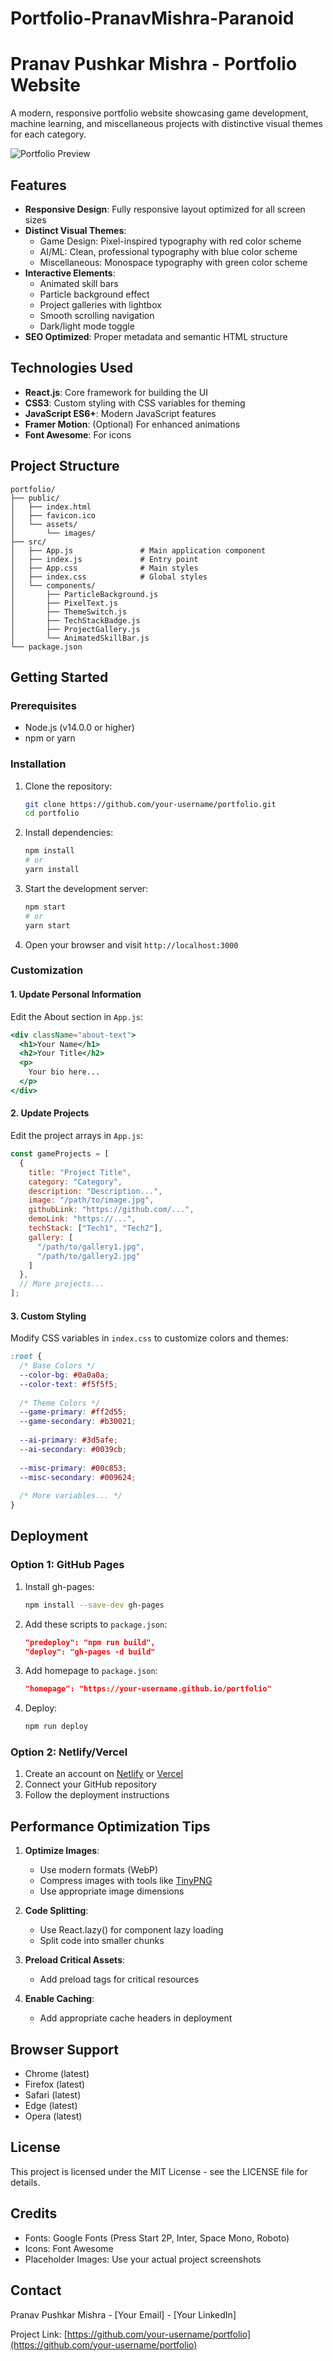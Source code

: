 # Portfolio-PranavMishra-Paranoid
 
# Pranav Pushkar Mishra - Portfolio Website

A modern, responsive portfolio website showcasing game development, machine learning, and miscellaneous projects with distinctive visual themes for each category.

![Portfolio Preview](./preview.png)

## Features

- **Responsive Design**: Fully responsive layout optimized for all screen sizes
- **Distinct Visual Themes**:
  - Game Design: Pixel-inspired typography with red color scheme
  - AI/ML: Clean, professional typography with blue color scheme
  - Miscellaneous: Monospace typography with green color scheme
- **Interactive Elements**:
  - Animated skill bars
  - Particle background effect
  - Project galleries with lightbox
  - Smooth scrolling navigation
  - Dark/light mode toggle
- **SEO Optimized**: Proper metadata and semantic HTML structure

## Technologies Used

- **React.js**: Core framework for building the UI
- **CSS3**: Custom styling with CSS variables for theming
- **JavaScript ES6+**: Modern JavaScript features
- **Framer Motion**: (Optional) For enhanced animations
- **Font Awesome**: For icons

## Project Structure

```
portfolio/
├── public/
│   ├── index.html
│   ├── favicon.ico
│   └── assets/
│       └── images/
├── src/
│   ├── App.js               # Main application component
│   ├── index.js             # Entry point
│   ├── App.css              # Main styles
│   ├── index.css            # Global styles
│   └── components/
│       ├── ParticleBackground.js
│       ├── PixelText.js
│       ├── ThemeSwitch.js
│       ├── TechStackBadge.js
│       ├── ProjectGallery.js
│       └── AnimatedSkillBar.js
└── package.json
```

## Getting Started

### Prerequisites

- Node.js (v14.0.0 or higher)
- npm or yarn

### Installation

1. Clone the repository:
   ```bash
   git clone https://github.com/your-username/portfolio.git
   cd portfolio
   ```

2. Install dependencies:
   ```bash
   npm install
   # or
   yarn install
   ```

3. Start the development server:
   ```bash
   npm start
   # or
   yarn start
   ```

4. Open your browser and visit `http://localhost:3000`

### Customization

#### 1. Update Personal Information

Edit the About section in `App.js`:

```jsx
<div className="about-text">
  <h1>Your Name</h1>
  <h2>Your Title</h2>
  <p>
    Your bio here...
  </p>
</div>
```

#### 2. Update Projects

Edit the project arrays in `App.js`:

```jsx
const gameProjects = [
  {
    title: "Project Title",
    category: "Category",
    description: "Description...",
    image: "/path/to/image.jpg",
    githubLink: "https://github.com/...",
    demoLink: "https://...",
    techStack: ["Tech1", "Tech2"],
    gallery: [
      "/path/to/gallery1.jpg",
      "/path/to/gallery2.jpg"
    ]
  },
  // More projects...
];
```

#### 3. Custom Styling

Modify CSS variables in `index.css` to customize colors and themes:

```css
:root {
  /* Base Colors */
  --color-bg: #0a0a0a;
  --color-text: #f5f5f5;
  
  /* Theme Colors */
  --game-primary: #ff2d55;
  --game-secondary: #b30021;
  
  --ai-primary: #3d5afe;
  --ai-secondary: #0039cb;
  
  --misc-primary: #00c853;
  --misc-secondary: #009624;
  
  /* More variables... */
}
```

## Deployment

### Option 1: GitHub Pages

1. Install gh-pages:
   ```bash
   npm install --save-dev gh-pages
   ```

2. Add these scripts to `package.json`:
   ```json
   "predeploy": "npm run build",
   "deploy": "gh-pages -d build"
   ```

3. Add homepage to `package.json`:
   ```json
   "homepage": "https://your-username.github.io/portfolio"
   ```

4. Deploy:
   ```bash
   npm run deploy
   ```

### Option 2: Netlify/Vercel

1. Create an account on [Netlify](https://www.netlify.com/) or [Vercel](https://vercel.com/)
2. Connect your GitHub repository
3. Follow the deployment instructions

## Performance Optimization Tips

1. **Optimize Images**:
   - Use modern formats (WebP)
   - Compress images with tools like [TinyPNG](https://tinypng.com/)
   - Use appropriate image dimensions

2. **Code Splitting**:
   - Use React.lazy() for component lazy loading
   - Split code into smaller chunks

3. **Preload Critical Assets**:
   - Add preload tags for critical resources

4. **Enable Caching**:
   - Add appropriate cache headers in deployment

## Browser Support

- Chrome (latest)
- Firefox (latest)
- Safari (latest)
- Edge (latest)
- Opera (latest)

## License

This project is licensed under the MIT License - see the LICENSE file for details.

## Credits

- Fonts: Google Fonts (Press Start 2P, Inter, Space Mono, Roboto)
- Icons: Font Awesome
- Placeholder Images: Use your actual project screenshots

## Contact

Pranav Pushkar Mishra - [Your Email] - [Your LinkedIn]

Project Link: [https://github.com/your-username/portfolio](https://github.com/your-username/portfolio)